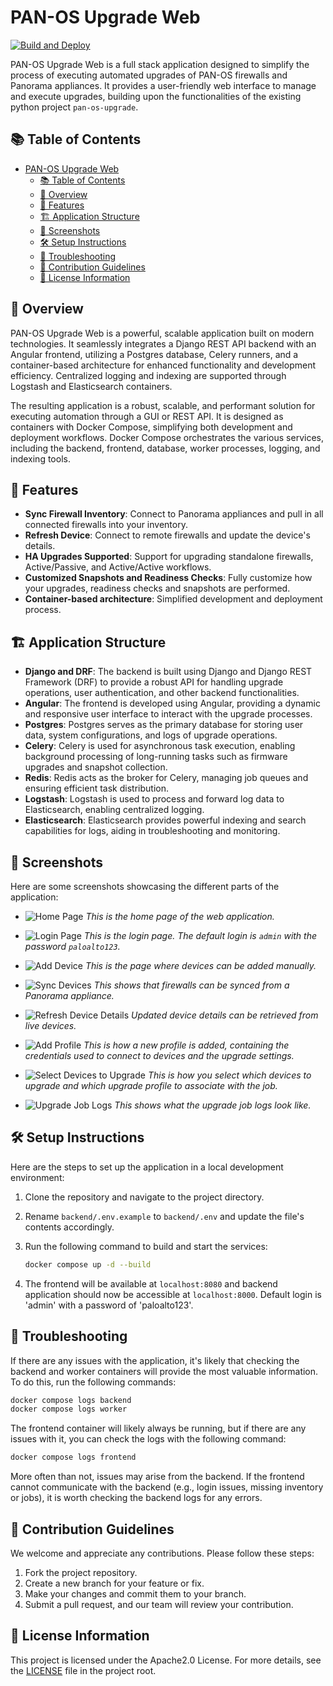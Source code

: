 # PAN-OS Upgrade Web

[![Build and Deploy](https://github.com/cdot65/saute/actions/workflows/backend.yml/badge.svg)](https://github.com/cdot65/saute/actions/workflows/backend.yml)

PAN-OS Upgrade Web is a full stack application designed to simplify the process of executing automated upgrades of PAN-OS firewalls and Panorama appliances. It provides a user-friendly web interface to manage and execute upgrades, building upon the functionalities of the existing python project `pan-os-upgrade`.

## 📚 Table of Contents

- [PAN-OS Upgrade Web](#pan-os-upgrade-web)
  - [📚 Table of Contents](#-table-of-contents)
  - [📖 Overview](#-overview)
  - [🚀 Features](#-features)
  - [🏗️ Application Structure](#️-application-structure)
  - [📸 Screenshots](#-screenshots)
  - [🛠️ Setup Instructions](#️-setup-instructions)
  - [📝 Troubleshooting](#-troubleshooting)
  - [👥 Contribution Guidelines](#-contribution-guidelines)
  - [📜 License Information](#-license-information)

## 📖 Overview

PAN-OS Upgrade Web is a powerful, scalable application built on modern technologies. It seamlessly integrates a Django REST API backend with an Angular frontend, utilizing a Postgres database, Celery runners, and a container-based architecture for enhanced functionality and development efficiency. Centralized logging and indexing are supported through Logstash and Elasticsearch containers.

The resulting application is a robust, scalable, and performant solution for executing automation through a GUI or REST API. It is designed as containers with Docker Compose, simplifying both development and deployment workflows. Docker Compose orchestrates the various services, including the backend, frontend, database, worker processes, logging, and indexing tools.

## 🚀 Features

- **Sync Firewall Inventory**: Connect to Panorama appliances and pull in all connected firewalls into your inventory.
- **Refresh Device**: Connect to remote firewalls and update the device's details.
- **HA Upgrades Supported**: Support for upgrading standalone firewalls, Active/Passive, and Active/Active workflows.
- **Customized Snapshots and Readiness Checks**: Fully customize how your upgrades, readiness checks and snapshots are performed.
- **Container-based architecture**: Simplified development and deployment process.

## 🏗️ Application Structure

- **Django and DRF**: The backend is built using Django and Django REST Framework (DRF) to provide a robust API for handling upgrade operations, user authentication, and other backend functionalities.
- **Angular**: The frontend is developed using Angular, providing a dynamic and responsive user interface to interact with the upgrade processes.
- **Postgres**: Postgres serves as the primary database for storing user data, system configurations, and logs of upgrade operations.
- **Celery**: Celery is used for asynchronous task execution, enabling background processing of long-running tasks such as firmware upgrades and snapshot collection.
- **Redis**: Redis acts as the broker for Celery, managing job queues and ensuring efficient task distribution.
- **Logstash**: Logstash is used to process and forward log data to Elasticsearch, enabling centralized logging.
- **Elasticsearch**: Elasticsearch provides powerful indexing and search capabilities for logs, aiding in troubleshooting and monitoring.

## 📸 Screenshots

Here are some screenshots showcasing the different parts of the application:

- ![Home Page](docs/screenshots/home.png)
  _This is the home page of the web application._

- ![Login Page](docs/screenshots/login.png)
  _This is the login page. The default login is `admin` with the password `paloalto123`._

- ![Add Device](docs/screenshots/add_device.png)
  _This is the page where devices can be added manually._

- ![Sync Devices](docs/screenshots/sync.png)
  _This shows that firewalls can be synced from a Panorama appliance._

- ![Refresh Device Details](docs/screenshots/refresh_device.png)
  _Updated device details can be retrieved from live devices._

- ![Add Profile](docs/screenshots/add_profile.png)
  _This is how a new profile is added, containing the credentials used to connect to devices and the upgrade settings._

- ![Select Devices to Upgrade](docs/screenshots/upgrade_1.png)
  _This is how you select which devices to upgrade and which upgrade profile to associate with the job._

- ![Upgrade Job Logs](docs/screenshots/upgrade_2.png)
  _This shows what the upgrade job logs look like._

## 🛠️ Setup Instructions

Here are the steps to set up the application in a local development environment:

1. Clone the repository and navigate to the project directory.
2. Rename `backend/.env.example` to `backend/.env` and update the file's contents accordingly.
3. Run the following command to build and start the services:

   ```bash
   docker compose up -d --build
   ```

4. The frontend will be available at `localhost:8080` and backend application should now be accessible at `localhost:8000`. Default login is 'admin' with a password of 'paloalto123'.

## 📝 Troubleshooting

If there are any issues with the application, it's likely that checking the backend and worker containers will provide the most valuable information. To do this, run the following commands:

```bash
docker compose logs backend
docker compose logs worker
```

The frontend container will likely always be running, but if there are any issues with it, you can check the logs with the following command:

```bash
docker compose logs frontend
```

More often than not, issues may arise from the backend. If the frontend cannot communicate with the backend (e.g., login issues, missing inventory or jobs), it is worth checking the backend logs for any errors.

## 👥 Contribution Guidelines

We welcome and appreciate any contributions. Please follow these steps:

1. Fork the project repository.
2. Create a new branch for your feature or fix.
3. Make your changes and commit them to your branch.
4. Submit a pull request, and our team will review your contribution.

## 📜 License Information

This project is licensed under the Apache2.0 License. For more details, see the [LICENSE](LICENSE) file in the project root.
